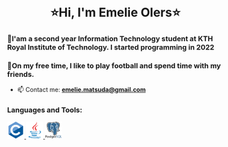 <h1 align="center">⭐Hi, I'm Emelie Olers⭐</h1>
<h3>📌I'am a second year Information Technology student at KTH Royal Institute of Technology. I started programming in 2022 </h3>
<h3>📌On my free time, I like to play football and spend time with my friends. </h3>

- 📫 Contact me: **emelie.matsuda@gmail.com**


</p>

<h3 align="left">Languages and Tools:</h3>
<p align="left"> <a href="https://www.cprogramming.com/" target="_blank" rel="noreferrer"> <img src="https://raw.githubusercontent.com/devicons/devicon/master/icons/c/c-original.svg" alt="c" width="40" height="40"/> </a> <a href="https://www.java.com" target="_blank" rel="noreferrer"> <img src="https://raw.githubusercontent.com/devicons/devicon/master/icons/java/java-original.svg" alt="java" width="40" height="40"/> </a> <a href="https://www.postgresql.org" target="_blank" rel="noreferrer"> <img src="https://raw.githubusercontent.com/devicons/devicon/master/icons/postgresql/postgresql-original-wordmark.svg" alt="postgresql" width="40" height="40"/> </a> </p>
